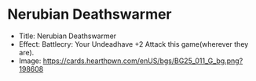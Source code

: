 # Nerubian Deathswarmer
- Title:  Nerubian Deathswarmer
- Effect:  Battlecry: Your Undeadhave +2 Attack this game(wherever they are).
- Image:  https://cards.hearthpwn.com/enUS/bgs/BG25_011_G_bg.png?198608
